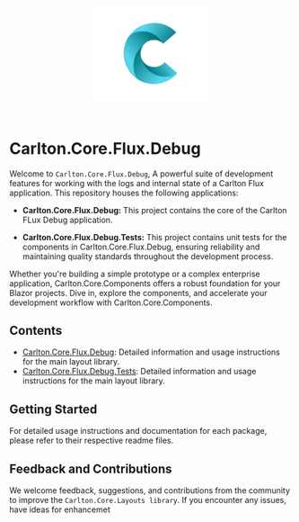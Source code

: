 <div align="center">
    <img src="../../Components/Carlton.Core.Components/wwwroot/images/CarltonLogo.png" alt="Carlton Logo" width="200" />
</div>
</br>


# Carlton.Core.Flux.Debug

Welcome to `Carlton.Core.Flux.Debug`, A powerful suite of development features for working with the logs and internal state of a Carlton Flux application. This repository houses the following applications:

- **Carlton.Core.Flux.Debug:** This project contains the core of the Carlton FLux Debug application.

- **Carlton.Core.Flux.Debug.Tests:** This project contains unit tests for the components in Carlton.Core.Flux.Debug, ensuring reliability and maintaining quality standards throughout the development process.

Whether you're building a simple prototype or a complex enterprise application, Carlton.Core.Components offers a robust foundation for your Blazor projects. Dive in, explore the components, and accelerate your development workflow with Carlton.Core.Components.

## Contents

- [Carlton.Core.Flux.Debug](./Carlton.Core.Flux/Flux.Debug/README.md): Detailed information and usage instructions for the main layout library.
- [Carlton.Core.Flux.Debug.Tests](./Carlton.Core.Flux.Tests/Flux.Debug/README.md): Detailed information and usage instructions for the main layout library.
  
## Getting Started

For detailed usage instructions and documentation for each package, please refer to their respective readme files.

## Feedback and Contributions

We welcome feedback, suggestions, and contributions from the community to improve the `Carlton.Core.Layouts library`. If you encounter any issues, have ideas for enhancemet

